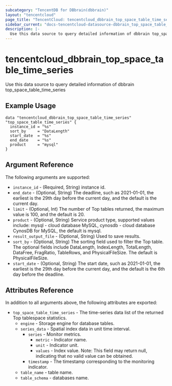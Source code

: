 ```yaml
---
subcategory: "TencentDB for DBbrain(dbbrain)"
layout: "tencentcloud"
page_title: "TencentCloud: tencentcloud_dbbrain_top_space_table_time_series"
sidebar_current: "docs-tencentcloud-datasource-dbbrain_top_space_table_time_series"
description: |-
  Use this data source to query detailed information of dbbrain top_space_table_time_series
---
```


# tencentcloud_dbbrain_top_space_table_time_series

Use this data source to query detailed information of dbbrain top_space_table_time_series

## Example Usage

```hcl
data "tencentcloud_dbbrain_top_space_table_time_series" "top_space_table_time_series" {
  instance_id = "%s"
  sort_by     = "DataLength"
  start_date  = "%s"
  end_date    = "%s"
  product     = "mysql"
}
```

## Argument Reference

The following arguments are supported:

* `instance_id` - (Required, String) instance id.
* `end_date` - (Optional, String) The deadline, such as 2021-01-01, the earliest is the 29th day before the current day, and the default is the current day.
* `limit` - (Optional, Int) The number of Top tables returned, the maximum value is 100, and the default is 20.
* `product` - (Optional, String) Service product type, supported values include: mysql - cloud database MySQL, cynosdb - cloud database CynosDB for MySQL, the default is mysql.
* `result_output_file` - (Optional, String) Used to save results.
* `sort_by` - (Optional, String) The sorting field used to filter the Top table. The optional fields include DataLength, IndexLength, TotalLength, DataFree, FragRatio, TableRows, and PhysicalFileSize. The default is PhysicalFileSize.
* `start_date` - (Optional, String) The start date, such as 2021-01-01, the earliest is the 29th day before the current day, and the default is the 6th day before the deadline.

## Attributes Reference

In addition to all arguments above, the following attributes are exported:

* `top_space_table_time_series` - The time-series data list of the returned Top tablespace statistics.
  * `engine` - Storage engine for database tables.
  * `series_data` - Spatial index data in unit time interval.
    * `series` - Monitor metrics.
      * `metric` - Indicator name.
      * `unit` - Indicator unit.
      * `values` - Index value. Note: This field may return null, indicating that no valid value can be obtained.
    * `timestamp` - The timestamp corresponding to the monitoring indicator.
  * `table_name` - table name.
  * `table_schema` - databases name.


